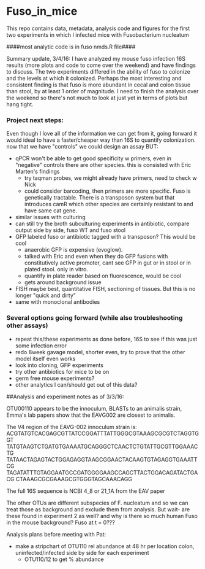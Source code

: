# Fuso_in_mice
This repo contains data, metadata, analysis code and figures for the first two experiments in which I infected mice with Fusobacterium nucleatum 

####most analytic code is in fuso nmds.R file####

Summary update, 3/4/16:
I have analyzed my mouse fuso infection 16S results (more plots and code to come over the weekend) and have findings to discuss. The two experiments differed in the ability of fuso to colonize and the levels at which it colonized. Perhaps the most interesting and consistent finding is that fuso is more abundant in cecal and colon tissue than stool, by at least 1 order of magnitude. I need to finish the analysis over the weekend so there's not much to look at just yet in terms of plots but hang tight. 

### **Project next steps:**
Even though I love all of the information we can get from it, going forward it would ideal to have a faster/cheaper way than 16S to quantify colonization. now that we have "controls" we could design an assay
BUT:
- qPCR won't be able to get good specificity w primers, even in "negative" controls there are other species. this is consisted with Eric Marten's findings
	+ try taqman probes, we might already have primers, need to check w Nick 
	+ could consider barcoding, then primers are more specific. Fuso is genetically tractable. There is a transposon system but that introduces camR which other species are certainly resistant to and have same cat gene.
- similar issues with culturing
- can still try the broth subculturing experiments in antibiotic, compare output side by side, fuso WT and fuso stool
- GFP labeled fuso or antibiotic tagged with a transposon? This would be cool
	+ anaerobic GFP is expensive (evoglow). 
	+ talked with Eric and even when they do GFP fusions with constitutively active promoter, cant see GFP in gut or in stool or in plated stool. only in vitro.
	+ quantify in plate reader based on fluorescence, would be cool
	+ gets around background issue 
- FISH maybe best, quantitative FISH, sectioning of tissues. But this is no longer "quick and dirty"
- same with monoclonal antibodies
	
### **Several options going forward (while also troubleshooting other assays)**
- repeat this/these experiments as done before, 16S to see if this was just some infection error
- redo 8week gavage model, shorter even, try to prove that the other model itself even works
- look into cloning, GFP experiments
- try other antibiotics for mice to be on
- germ free mouse experiments? 
- other analytics I can/should get out of this data? 

##Analysis and experiment notes as of 3/3/16: 

OTU00110 appears to be the innoculum, BLASTs to an animalis strain, Emma's lab papers
show that the EAVG002 are closest to animalis. 

The V4 region of the EAVG-002 innoculum strain is:
ACGTATGTCACGAGCGTTATCCGGATTTATTGGGCGTAAAGCGCGTCTAGGTGGT
TATGTAAGTCTGATGTGAAAATGCAGGGCTCAACTCTGTATTGCGTTGGAAACTG
TATAACTAGAGTACTGGAGAGGTAAGCGGAACTACAAGTGTAGAGGTGAAATTCG
TAGATATTTGTAGGAATGCCGATGGGGAAGCCAGCTTACTGGACAGATACTGACG
CTAAAGCGCGAAAGCGTGGGTAGCAAACAGG 

The full 16S sequence is NCBI 4_8 or 21_1A from the EAV paper

The other OTUs are different subspecies of F. nucleatum and so we can treat those as 
background and exclude them from analysis. 
But wait- are these found in experiment 2 as well?
and why is there so much human Fuso in the mouse background?
Fuso at t = 0???

 
Analysis plans before meeting with Pat:
- make a stripchart of OTU110 rel abundance at 48 hr per location 
colon, uninfected/infected side by side for each experiment 
  + OTU110/12 to get % abundance 



